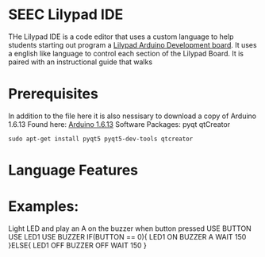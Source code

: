 # SEEC Lilypad IDE

THe Lilypad IDE is a code editor that uses a custom language to help students starting out program a [Lilypad Arduino Development board](https://www.sparkfun.com/products/11262). It uses a english like language to control each section of the Lilypad Board. It is paired with an instructional guide that walks 

# Prerequisites
In addition to the file here it is also nessisary to download a copy of Arduino 1.6.13
Found here: [Arduino 1.6.13](https://www.arduino.cc/en/Main/OldSoftwareReleases#previous)
Software Packages:
pyqt
qtCreator
```
sudo apt-get install pyqt5 pyqt5-dev-tools qtcreator
```
# Language Features
# Examples:
Light LED and play an A on the buzzer when button pressed
USE BUTTON
USE LED1
USE BUZZER
IF(BUTTON == 0){
        LED1 ON
        BUZZER A
        WAIT 150
}ELSE{
        LED1 OFF
        BUZZER OFF
        WAIT 150
}
